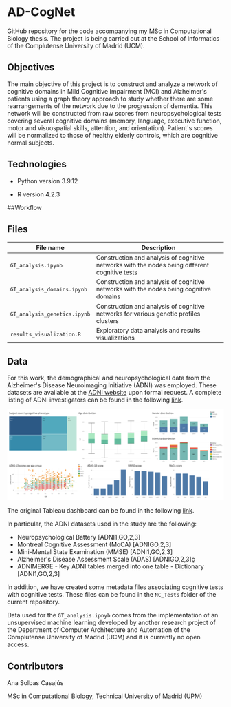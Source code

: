 # AD-CogNet

GitHub repository for the code accompanying my MSc in Computational Biology thesis. The project is being carried out at the School of Informatics of the Complutense University of Madrid (UCM). 

## Objectives

The main objective of this project is to construct and analyze a network of cognitive domains in Mild Cognitive Impairment (MCI) and Alzheimer's patients using a graph theory approach to study whether there are some rearrangements of the network due to the progression of dementia. This network will be constructed from raw scores from neuropsychological tests covering several cognitive domains (memory, language, executive function, motor and visuospatial skills, attention, and orientation). Patient's scores will be normalized to those of healthy elderly controls, which are cognitive normal subjects. 

## Technologies

- Python version 3.9.12

- R version 4.2.3

##Workflow

## Files

| File name | Description |
| --- | --- |
| `GT_analysis.ipynb` | Construction and analysis of cognitive networks with the nodes being different cognitive tests |
| `GT_analysis_domains.ipynb` | Construction and analysis of cognitive networks with the nodes being cognitive domains |
| `GT_analysis_genetics.ipynb` | Construction and analysis of cognitive networks for various genetic profiles clusters |
| `results_visualization.R` | Exploratory data analysis and results visualizations |

## Data 

For this work, the demographical and neuropsychological data from the Alzheimer's Disease Neuroimaging Initiative (ADNI) was employed. These datasets are available at the [ADNI website](https://adni.loni.usc.edu/) upon formal request. A complete listing of ADNI investigators can be found in the following [link](http://adni.loni.usc.edu/wp-content/uploads/how_to_apply/ADNI_Acknowledgement_List.pdf).

![plot](./Figures/EDA_Dashboard.png)

The original Tableau dashboard can be found in the following [link](https://public.tableau.com/views/AD-CogNet/Dashboard1?:language=es-ES&publish=yes&:display_count=n&:origin=viz_share_link). 

In particular, the ADNI datasets used in the study are the following:

- Neuropsychological Battery [ADNI1,GO,2,3]
- Montreal Cognitive Assessment (MoCA) [ADNIGO,2,3]
- Mini-Mental State Examination (MMSE) [ADNI1,GO,2,3]
- Alzheimer's Disease Assessment Scale (ADAS) [ADNIGO,2,3]ç
- ADNIMERGE - Key ADNI tables merged into one table - Dictionary [ADNI1,GO,2,3]

In addition, we have created some metadata files associating cognitive tests with cognitive tests. These files can be found in the `NC_Tests` folder of the current repository. 

Data used for the `GT_analysis.ipnyb` comes from the implementation of an unsupervised machine learning developed by another research project of the Department of Computer Architecture and Automation of the Complutense University of Madrid (UCM) and it is currently no open access. 

## Contributors

Ana Solbas Casajús

MSc in Computational Biology, Technical University of Madrid (UPM)
